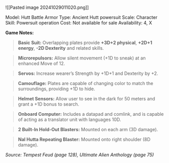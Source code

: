 ![[Pasted image 20241029011020.png]]

Model: Hutt Battle Armor
Type: Ancient Hutt powersuit
Scale: Character
Skill: Powersuit operation
Cost: Not available for sale
Availability: 4, X

**Game Notes:**
> **Basic Suit:** Overlapping plates provide **+3D+2 physical**, **+2D+1 energy**, **-2D Dexterity** and related skills.

> **Microrepulsors:** Allow silent movement (+1D to sneak) at an enhanced Move of 12.

> **Servos:** Increase wearer’s Strength by +1D+1 and Dexterity by +2.

> **Camouflage:** Plates are capable of changing color to match the surroundings, providing +1D to hide.

> **Helmet Sensors:** Allow user to see in the dark for 50 meters and grant a +1D bonus to search.

> **Onboard Computer:** Includes a datapad and comlink, and is capable of acting as a translator unit with languages 10D.

> **2 Built-In Hold-Out Blasters:** Mounted on each arm (3D damage).

> **Nal Hutta Repeating Blaster:** Mounted onto right shoulder (8D damage).

*Source: Tempest Feud (page 128), Ultimate Alien Anthology (page 75)*